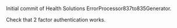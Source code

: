 Initial commit of Health Solutions ErrorProcessor837to835Generator.

Check that 2 factor authentication works.
